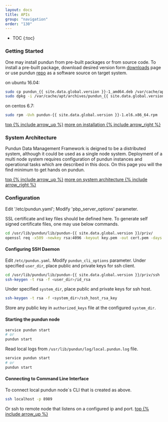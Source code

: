 ```yaml
---
layout: docs
title: APIs
group: "navigation"
order: "130"
---
```

* TOC
{:toc}

### Getting Started


One may install pundun from pre-built packages or from source code.
To install a pre-built package, download desired version form [downloads](/downloads/) page or use pundun [repo](https://packagecloud.io/erdemaksu/pundun) as a software source on target system.

on ubuntu 16.04:

```sh
sudo cp pundun_{{ site.data.global.version }}-1_amd64.deb /var/cache/apt/archives/
sudo dpkg -i /var/cache/apt/archives/pundun_{{ site.data.global.version }}-1_amd64.deb
```

on centos 6.7:

```sh
sudo rpm -Uvh pundun-{{ site.data.global.version }}-1.el6.x86_64.rpm
```

[top {% include arrow_up %}](#) [more on installation {% include arrow_right %}](/docs/installation)

### System Architecture


Pundun Data Management Framework is deigned to be a distributed system, although it could be used as a single node system. Deployment of a multi node system requires configuration of pundun instances and operational tasks which are described in this docs. On this page you will the find minimum to get hands on pundun.

[top {% include arrow_up %}](#) [more on system architecture {% include arrow_right %}](/docs/system_architecture)

### Configuration


Edit '/etc/pundun.yaml';
Modify 'pbp_server_options' parameter.

SSL certificate and key files should be defined here.
To generate self signed certificate files, one may use below commands.

```sh
cd /usr/lib/pundun/lib/pundun-{{ site.data.global.version }}/priv/
openssl req -x509 -newkey rsa:4096 -keyout key.pem -out cert.pem -days 1095 -nodes
```

#### Configuring SSH Daemon


Edit `/etc/pundun.yaml`.
Modify `pundun_cli_options` parameter.
Under specified `user_dir`, place public and private keys for ssh client.

```sh
cd /usr/lib/pundun/lib/pundun-{{ site.data.global.version }}/priv/ssh
ssh-keygen -t rsa -f <user_dir>/id_rsa
```

Under specified `system_dir`, place public and private keys for ssh host.

```sh
ssh-keygen -t rsa -f <system_dir>/ssh_host_rsa_key
```

Store any public key in `authorized_keys` file at the configured `system_dir`.

#### Starting the pundun node

```sh
service pundun start
# or
pundun start
```

Read local logs from `/usr/lib/pundun/log/local.pundun.log` file.

```sh
service pundun start
# or
pundun start
```

#### Connecting to Command Line Interface


To connect local pundun node`s CLI that is created as above.

```sh
ssh localhost -p 8989
```
Or ssh to remote node that listens on a configured ip and port.
[top {% include arrow_up %}](#)
